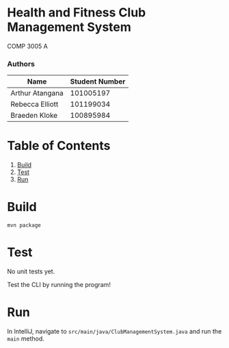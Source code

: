 # Health and Fitness Club Management System

COMP 3005 A

### Authors

|      Name        | Student Number |
| ---------------- | -------------- |
| Arthur Atangana  | 101005197      |
| Rebecca Elliott  | 101199034      |
| Braeden Kloke    | 100895984      |

# Table of Contents
1. [Build](#build)
2. [Test](#test)
3. [Run](#run)


<a id="build"></a>
# Build
```
mvn package
```


<a id="build"></a>
# Test
No unit tests yet.

Test the CLI by running the program!


<a id="build"></a>
# Run
In IntelliJ, navigate to `src/main/java/ClubManagementSystem.java` and run the `main` method.